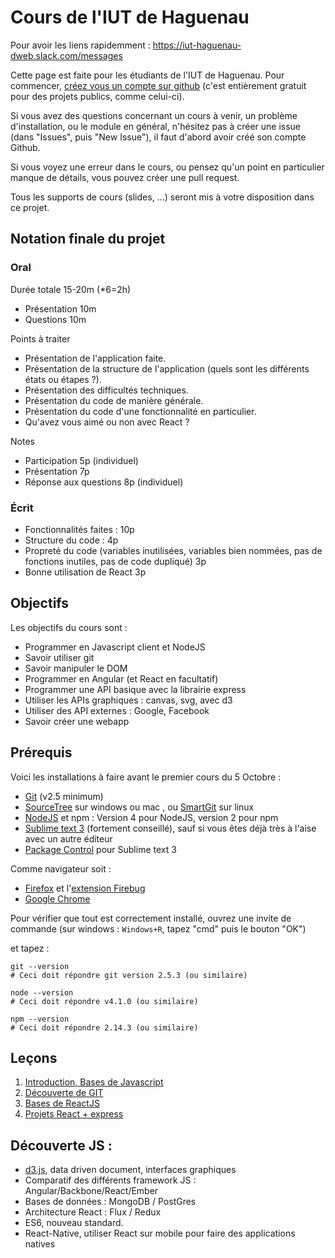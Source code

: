 Cours de l'IUT de Haguenau
==========================

Pour avoir les liens rapidemment : https://iut-haguenau-dweb.slack.com/messages

Cette page est faite pour les étudiants de l'IUT de Haguenau. Pour commencer, [créez vous un compte sur github](https://github.com/join) (c'est entièrement gratuit pour des projets publics, comme celui-ci).

Si vous avez des questions concernant un cours à venir, un problème d'installation, ou le module en général, n'hésitez pas à créer une issue (dans "Issues", puis "New Issue"), il faut d'abord avoir créé son compte Github.

Si vous voyez une erreur dans le cours, ou pensez qu'un point en particulier manque de détails, vous pouvez créer une pull request.

Tous les supports de cours (slides, ...) seront mis à votre disposition dans ce projet.

Notation finale du projet
-------------------------

### Oral

Durée totale 15-20m (*6=2h)

-	Présentation 10m
-	Questions 10m

Points à traiter

-	Présentation de l'application faite.
-	Présentation de la structure de l'application (quels sont les différents états ou étapes ?).
-	Présentation des difficultés techniques.
-	Présentation du code de manière générale.
-	Présentation du code d'une fonctionnalité en particulier.
-	Qu'avez vous aimé ou non avec React ?

Notes

-	Participation 5p (individuel)
-	Présentation 7p
-	Réponse aux questions 8p (individuel)

### Écrit

-	Fonctionnalités faites : 10p
-	Structure du code : 4p
-	Propreté du code (variables inutilisées, variables bien nommées, pas de fonctions inutiles, pas de code dupliqué) 3p
-	Bonne utilisation de React 3p

Objectifs
---------

Les objectifs du cours sont :

-	Programmer en Javascript client et NodeJS
-	Savoir utiliser git
-	Savoir manipuler le DOM
-	Programmer en Angular (et React en facultatif)
-	Programmer une API basique avec la librairie express
-	Utiliser les APIs graphiques : canvas, svg, avec d3
-	Utiliser des API externes : Google, Facebook
-	Savoir créer une webapp

Prérequis
---------

Voici les installations à faire avant le premier cours du 5 Octobre :

-	[Git](http://git-scm.com/download/win) (v2.5 minimum)
-	[SourceTree](https://www.sourcetreeapp.com/) sur windows ou mac , ou [SmartGit](http://www.syntevo.com/smartgit/) sur linux
-	[NodeJS](https://nodejs.org/en/download/) et npm : Version 4 pour NodeJS, version 2 pour npm
-	[Sublime text 3](http://www.sublimetext.com/3) (fortement conseillé), sauf si vous êtes déjà très à l'aise avec un autre éditeur
-	[Package Control](https://packagecontrol.io/installation) pour Sublime text 3

Comme navigateur soit :

-	[Firefox](https://www.mozilla.org/fr/firefox/new/) et l'[extension Firebug](https://getfirebug.com/downloads/)
-	[Google Chrome](https://www.google.com/chrome/browser/desktop/index.html)

Pour vérifier que tout est correctement installé, ouvrez une invite de commande (sur windows : `Windows+R`, tapez "cmd" puis le bouton "OK")

et tapez :

```
git --version
# Ceci doit répondre git version 2.5.3 (ou similaire)

node --version
# Ceci doit répondre v4.1.0 (ou similaire)

npm --version
# Ceci doit répondre 2.14.3 (ou similaire)
```

Leçons
------

1.	[Introduction, Bases de Javascript](lessons/01-bases-js.md)
2.	[Découverte de GIT](lessons/02-bases-git.md)
3.	[Bases de ReactJS](lessons/03-bases-react.md)
4.	[Projets React + express](lessons/projets-react.md)

Découverte JS :
---------------

-	[d3.js](http://d3js.org/), data driven document, interfaces graphiques
-	Comparatif des différents framework JS : Angular/Backbone/React/Ember
-	Bases de données : MongoDB / PostGres
-	Architecture React : Flux / Redux
-	ES6, nouveau standard.
-	React-Native, utiliser React sur mobile pour faire des applications natives
